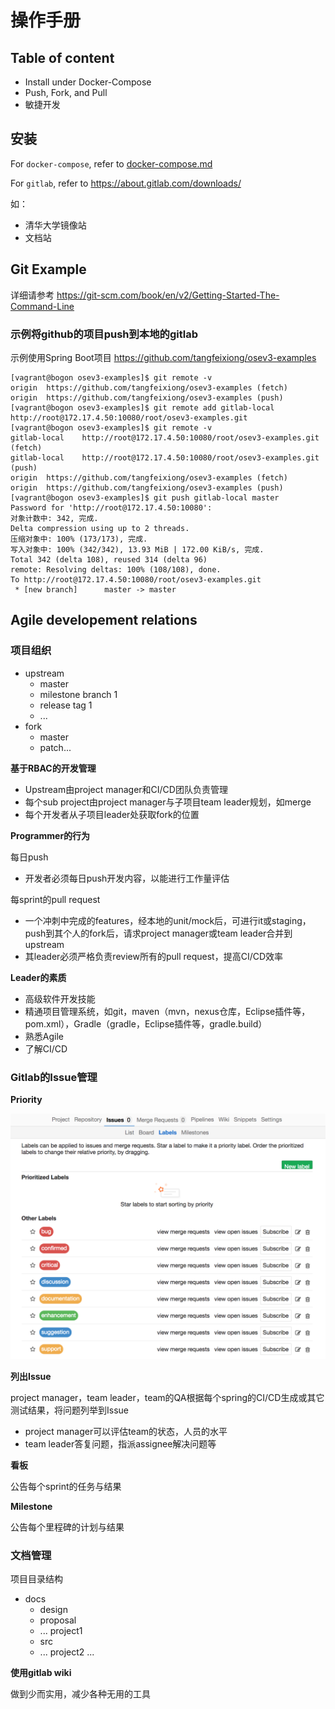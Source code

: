 # 操作手册

## Table of content

* Install under Docker-Compose
* Push, Fork, and Pull
* 敏捷开发

## 安装

For `docker-compose`, refer to [docker-compose.md](./docker-compose.md)

For `gitlab`, refer to https://about.gitlab.com/downloads/

如：

* 清华大学镜像站
* 文档站

## Git Example

详细请参考 https://git-scm.com/book/en/v2/Getting-Started-The-Command-Line

### 示例将github的项目push到本地的gitlab

示例使用Spring Boot项目 https://github.com/tangfeixiong/osev3-examples
```
[vagrant@bogon osev3-examples]$ git remote -v
origin	https://github.com/tangfeixiong/osev3-examples (fetch)
origin	https://github.com/tangfeixiong/osev3-examples (push)
[vagrant@bogon osev3-examples]$ git remote add gitlab-local http://root@172.17.4.50:10080/root/osev3-examples.git
[vagrant@bogon osev3-examples]$ git remote -v
gitlab-local	http://root@172.17.4.50:10080/root/osev3-examples.git (fetch)
gitlab-local	http://root@172.17.4.50:10080/root/osev3-examples.git (push)
origin	https://github.com/tangfeixiong/osev3-examples (fetch)
origin	https://github.com/tangfeixiong/osev3-examples (push)
[vagrant@bogon osev3-examples]$ git push gitlab-local master
Password for 'http://root@172.17.4.50:10080': 
对象计数中: 342, 完成.
Delta compression using up to 2 threads.
压缩对象中: 100% (173/173), 完成.
写入对象中: 100% (342/342), 13.93 MiB | 172.00 KiB/s, 完成.
Total 342 (delta 108), reused 314 (delta 96)
remote: Resolving deltas: 100% (108/108), done.
To http://root@172.17.4.50:10080/root/osev3-examples.git
 * [new branch]      master -> master
```

## Agile developement relations

### 项目组织

- upstream
  - master
  - milestone branch 1
  - release tag 1
  - ...
- fork
  - master
  - patch...

__基于RBAC的开发管理__

* Upstream由project manager和CI/CD团队负责管理
* 每个sub project由project manager与子项目team leader规划，如merge
* 每个开发者从子项目leader处获取fork的位置

__Programmer的行为__

每日push

* 开发者必须每日push开发内容，以能进行工作量评估

每sprint的pull request

* 一个冲刺中完成的features，经本地的unit/mock后，可进行it或staging，push到其个人的fork后，请求project manager或team leader合并到upstream
* 其leader必须严格负责review所有的pull request，提高CI/CD效率

__Leader的素质__

* 高级软件开发技能
* 精通项目管理系统，如git，maven（mvn，nexus仓库，Eclipse插件等，pom.xml），Gradle（gradle，Eclipse插件等，gradle.build）
* 熟悉Agile
* 了解CI/CD

### Gitlab的Issue管理

__Priority__

![屏幕快照 2017-06-26 下午9.06.29.png](./屏幕快照%202017-06-26%20下午9.06.29.png)

__列出Issue__

project manager，team leader，team的QA根据每个spring的CI/CD生成或其它测试结果，将问题列举到Issue

* project manager可以评估team的状态，人员的水平
* team leader答复问题，指派assignee解决问题等

__看板__

公告每个sprint的任务与结果

__Milestone__

公告每个里程碑的计划与结果

### 文档管理

项目目录结构

- docs
  - design
  - proposal
  - ...
  project1
  - src
  - ...
  project2
  ...

__使用gitlab wiki__

做到少而实用，减少各种无用的工具
